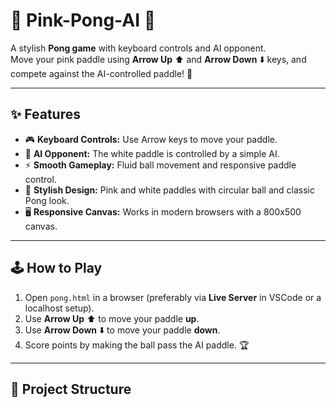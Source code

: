 # 🎾 Pink-Pong-AI 💖

A stylish **Pong game** with keyboard controls and AI opponent.  
Move your pink paddle using **Arrow Up** ⬆️ and **Arrow Down** ⬇️ keys, and compete against the AI-controlled paddle! 🤖

---

## ✨ Features

- 🎮 **Keyboard Controls:** Use Arrow keys to move your paddle.  
- 🤖 **AI Opponent:** The white paddle is controlled by a simple AI.  
- ⚡ **Smooth Gameplay:** Fluid ball movement and responsive paddle control.  
- 💖 **Stylish Design:** Pink and white paddles with circular ball and classic Pong look.  
- 🖥️ **Responsive Canvas:** Works in modern browsers with a 800x500 canvas.

---

## 🕹️ How to Play

1. Open `pong.html` in a browser (preferably via **Live Server** in VSCode or a localhost setup).  
2. Use **Arrow Up** ⬆️ to move your paddle **up**.  
3. Use **Arrow Down** ⬇️ to move your paddle **down**.  
4. Score points by making the ball pass the AI paddle. 🏆  

---

## 📁 Project Structure


